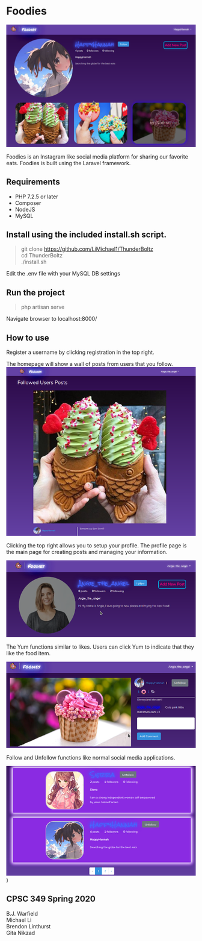 # Foodies
![Foodies](https://github.com/LiMichael1/ThunderBoltz/blob/master/resources/img/Screenshot.png?raw=true)

Foodies is an Instagram like social media platform for sharing our favorite eats. Foodies is built using the Laravel framework.

## Requirements

* PHP 7.2.5 or later
* Composer
* NodeJS
* MySQL

## Install using the included  **install.sh** script.

> git clone https://github.com/LiMichael1/ThunderBoltz  
>cd ThunderBoltz  
> ./install.sh  

Edit the .env file with your MySQL DB settings

## Run the project

>php artisan serve  

Navigate browser to localhost:8000/

## How to use

Register a username by clicking registration in the top right.

The homepage will show a wall of posts from users that you follow.
![Wall](https://github.com/LiMichael1/ThunderBoltz/blob/master/resources/img/wall.png?raw=true)

Clicking the top right allows you to setup your profile. The profile page is the main page for creating posts and managing your information.

![Profile](https://github.com/LiMichael1/ThunderBoltz/blob/master/resources/img/profile.png?raw=true)

The Yum functions similar to likes. Users can click Yum to indicate that they like the food item.

![Yumcomment](https://github.com/LiMichael1/ThunderBoltz/blob/master/resources/img/yumcomment.png?raw=true)

Follow and Unfollow functions like normal social media applications.

![Userlist](https://github.com/LiMichael1/ThunderBoltz/blob/master/resources/img/userlist.png?raw=true))

## CPSC 349 Spring 2020

B.J. Warfield  
Michael Li  
Brendon Linthurst  
Gita Nikzad  
